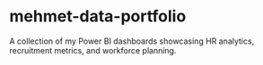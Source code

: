 # mehmet-data-portfolio
A collection of my Power BI dashboards showcasing HR analytics, recruitment metrics, and workforce planning.
